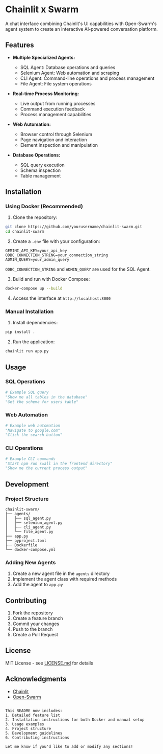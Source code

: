 # Chainlit x Swarm

A chat interface combining Chainlit's UI capabilities with Open-Swarm's agent system to create an interactive AI-powered conversation platform.

## Features

- **Multiple Specialized Agents:**
  - SQL Agent: Database operations and queries
  - Selenium Agent: Web automation and scraping
  - CLI Agent: Command-line operations and process management
  - File Agent: File system operations

- **Real-time Process Monitoring:**
  - Live output from running processes
  - Command execution feedback
  - Process management capabilities

- **Web Automation:**
  - Browser control through Selenium
  - Page navigation and interaction
  - Element inspection and manipulation

- **Database Operations:**
  - SQL query execution
  - Schema inspection
  - Table management

## Installation

### Using Docker (Recommended)

1. Clone the repository:
```bash
git clone https://github.com/yourusername/chainlit-swarm.git
cd chainlit-swarm
```

2. Create a `.env` file with your configuration:
```env
GEMINI_API_KEY=your_api_key
ODBC_CONNECTION_STRING=your_connection_string
ADMIN_QUERY=your_admin_query
```

`ODBC_CONNECTION_STRING` and `ADMIN_QUERY` are used for the SQL Agent.

3. Build and run with Docker Compose:
```bash
docker-compose up --build
```

4. Access the interface at `http://localhost:8000`

### Manual Installation

1. Install dependencies:
```bash
pip install .
```

2. Run the application:
```bash
chainlit run app.py
```

## Usage

### SQL Operations
```python
# Example SQL query
"Show me all tables in the database"
"Get the schema for users table"
```

### Web Automation
```python
# Example web automation
"Navigate to google.com"
"Click the search button"
```

### CLI Operations
```python
# Example CLI commands
"Start npm run swall in the frontend directory"
"Show me the current process output"
```

## Development

### Project Structure
```
chainlit-swarm/
├── agents/
│   ├── sql_agent.py
│   ├── selenium_agent.py
│   ├── cli_agent.py
│   └── file_agent.py
├── app.py
├── pyproject.toml
├── Dockerfile
└── docker-compose.yml
```

### Adding New Agents

1. Create a new agent file in the `agents` directory
2. Implement the agent class with required methods
3. Add the agent to `app.py`

## Contributing

1. Fork the repository
2. Create a feature branch
3. Commit your changes
4. Push to the branch
5. Create a Pull Request

## License

MIT License - see [LICENSE.md](LICENSE.md) for details

## Acknowledgments

- [Chainlit](https://github.com/Chainlit/chainlit)
- [Open-Swarm](https://github.com/marcusschiesser/open-swarm)
```

This README now includes:
1. Detailed feature list
2. Installation instructions for both Docker and manual setup
3. Usage examples
4. Project structure
5. Development guidelines
6. Contributing instructions

Let me know if you'd like to add or modify any sections!
